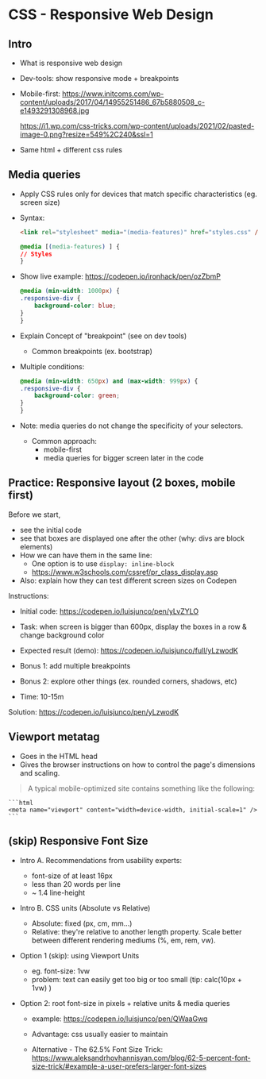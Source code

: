 
# CSS - Responsive Web Design

<!--- Status: complete --->


## Intro


- What is responsive web design

- Dev-tools: show responsive mode + breakpoints

- Mobile-first: 
  https://www.initcoms.com/wp-content/uploads/2017/04/14955251486_67b5880508_c-e1493291308968.jpg

  https://i1.wp.com/css-tricks.com/wp-content/uploads/2021/02/pasted-image-0.png?resize=549%2C240&ssl=1

- Same html + different css rules



## Media queries

- Apply CSS rules only for devices that match specific characteristics (eg. screen size)

- Syntax:

    ```html
    <link rel="stylesheet" media="(media-features)" href="styles.css" />
    ```

    ```css
    @media [(media-features) ] {
    // Styles
    }
    ```


- Show live example: https://codepen.io/ironhack/pen/ozZbmP

  <!-- @Luis: show example on the code from yesterday -->

    ```css
    @media (min-width: 1000px) {
    .responsive-div {
        background-color: blue;
    }
    }
    ```


- Explain Concept of "breakpoint" (see on dev tools)
  - Common breakpoints (ex. bootstrap)



- Multiple conditions:

    ```css
    @media (min-width: 650px) and (max-width: 999px) {
    .responsive-div {
        background-color: green;
    }
    }
    ```

- Note:  media queries do not change the specificity of your selectors.
  - Common approach:
    - mobile-first
    - media queries for bigger screen later in the code



## Practice: Responsive layout (2 boxes, mobile first)

Before we start, 
- see the initial code
- see that boxes are displayed one after the other (why: divs are block elements)
- How we can have them in the same line:
  - One option is to use `display: inline-block`
  - https://www.w3schools.com/cssref/pr_class_display.asp
- Also: explain how they can test different screen sizes on Codepen


Instructions:
- Initial code: https://codepen.io/luisjunco/pen/yLvZYLO
- Task: when screen is bigger than 600px, display the boxes in a row & change background color
- Expected result (demo): https://codepen.io/luisjunco/full/yLzwodK
- Bonus 1: add multiple breakpoints
- Bonus 2: explore other things (ex. rounded corners, shadows, etc)

- Time: 10-15m


Solution: https://codepen.io/luisjunco/pen/yLzwodK



## Viewport metatag

- Goes in the HTML head
- Gives the browser instructions on how to control the page's dimensions and scaling.


> A typical mobile-optimized site contains something like the following:


    ```html
    <meta name="viewport" content="width=device-width, initial-scale=1" />
    ```



## (skip) Responsive Font Size

- Intro A. Recommendations from usability experts:
  - font-size of at least 16px
  - less than 20 words per line
  - ~ 1.4 line-height

- Intro B. CSS units (Absolute vs Relative)
  - Absolute: fixed (px, cm, mm...)
  - Relative: they're relative to another length property. Scale better between different rendering mediums (%, em, rem, vw).

  <!-- @LT: explain each of those units. -->


- Option 1 (skip): using Viewport Units

  - eg. font-size: 1vw
  - problem: text can easily get too big or too small (tip: calc(10px + 1vw) )


- Option 2: root font-size in pixels + relative units & media queries

  - example: https://codepen.io/luisjunco/pen/QWaaGwq

  - Advantage: css usually easier to maintain

  - Alternative - The 62.5% Font Size Trick: https://www.aleksandrhovhannisyan.com/blog/62-5-percent-font-size-trick/#example-a-user-prefers-larger-font-sizes



